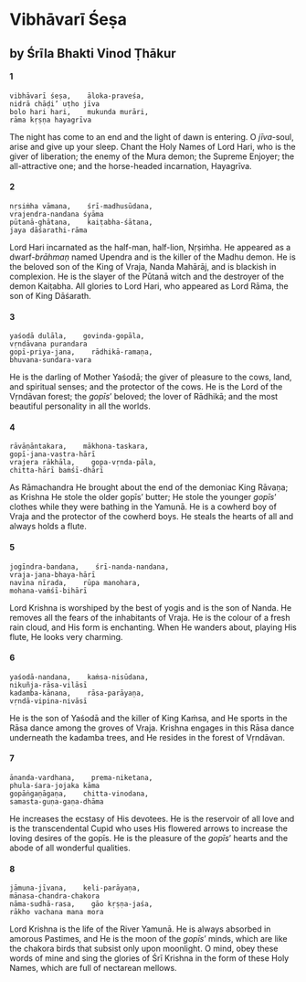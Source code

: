 # Vibhāvarī Śeṣa

## by Śrīla Bhakti Vinod Ṭhākur

#### 1

    vibhāvarī śeṣa,    āloka-praveśa,
    nidrā chāḍi’ uṭho jīva
    bolo hari hari,    mukunda murāri,
    rāma kṛṣṇa hayagrīva

The night has come to an end and the light of dawn is entering. O *jīva*-soul, arise and give up your sleep. Chant the Holy Names of Lord Hari, who is the giver of liberation; the enemy of the Mura demon; the Supreme Enjoyer; the all-attractive one; and the horse-headed incarnation, Hayagrīva.

#### 2

    nṛsiṁha vāmana,    śrī-madhusūdana,
    vrajendra-nandana śyāma
    pūtanā-ghātana,    kaiṭabha-śātana,
    jaya dāśarathi-rāma

Lord Hari incarnated as the half-man, half-lion, Nṛṣiṁha. He appeared as a  dwarf-*brāhmaṇ* named Upendra and is the killer of the Madhu demon. He is the beloved son of the King of Vraja, Nanda Mahārāj, and is blackish in complexion. He is the slayer of the Pūtanā witch and the destroyer of the demon Kaiṭabha. All glories to Lord Hari, who appeared as Lord Rāma, the son of King Dāśarath.

#### 3

    yaśodā dulāla,    govinda-gopāla,
    vṛndāvana purandara
    gopī-priya-jana,    rādhikā-ramaṇa,
    bhuvana-sundara-vara

He is the darling of Mother Yaśodā; the giver of pleasure to the cows, land, and spiritual senses; and the protector of the cows. He is the Lord of the Vṛndāvan forest; the *gopīs*’ beloved; the lover of Rādhikā; and the most beautiful personality in all the worlds.

#### 4

    rāvāṇāntakara,    mākhona-taskara,
    gopī-jana-vastra-hārī
    vrajera rākhāla,    gopa-vṛnda-pāla,
    chitta-hārī baṁśī-dhārī

As Rāmachandra He brought about the end of the demoniac King Rāvaṇa; as Krishna He stole the older gopīs’ butter; He stole the younger *gopīs*’ clothes while they were bathing in the Yamunā. He is a cowherd boy of Vraja and the protector of the cowherd boys. He steals the hearts of all and always holds a flute.

#### 5

    jogīndra-bandana,    śrī-nanda-nandana,
    vraja-jana-bhaya-hārī
    navīna nīrada,    rūpa manohara,
    mohana-vaṁśī-bihārī

Lord Krishna is worshiped by the best of yogis and is the son of Nanda. He removes all the fears of the inhabitants of Vraja. He is the colour of a fresh rain cloud, and His form is enchanting. When He wanders about, playing His flute, He looks very charming.

#### 6

    yaśodā-nandana,    kaṁsa-nisūdana,
    nikuñja-rāsa-vilāsī
    kadamba-kānana,    rāsa-parāyaṇa,
    vṛndā-vipina-nivāsī

He is the son of Yaśodā and the killer of King Kaṁsa, and He sports in the Rāsa dance among the groves of Vraja. Krishna engages in this Rāsa dance underneath the kadamba trees, and He resides in the forest of Vṛndāvan.

#### 7

    ānanda-vardhana,    prema-niketana,
    phula-śara-jojaka kāma
    gopāṅgaṇāgaṇa,    chitta-vinodana,
    samasta-guṇa-gaṇa-dhāma

He increases the ecstasy of His devotees. He is the reservoir of all love and is the transcendental Cupid who uses His flowered arrows to increase the loving desires of the gopīs. He is the pleasure of the *gopīs*’ hearts and the abode of all wonderful qualities.

#### 8

    jāmuna-jīvana,    keli-parāyaṇa,
    mānasa-chandra-chakora
    nāma-sudhā-rasa,    gāo kṛṣṇa-jaśa,
    rākho vachana mana mora

Lord Krishna is the life of the River Yamunā. He is always absorbed in amorous Pastimes, and He is the moon of the *gopīs*’ minds, which are like the chakora birds that subsist only upon moonlight. O mind, obey these words of mine and sing the glories of Śrī Krishna in the form of these Holy Names, which are full of nectarean mellows.

